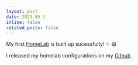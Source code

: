 ```yaml
---
layout: post
date: 2023-05-1 
inline: false
related_posts: false
---
```


My first [HomeLab](http://www.gputek.cn:8083/) is built up sucessfully! :sparkles: :smile:

I released my homelab configurations on my [Github](https://github.com/LiZheng1997/homelab).
